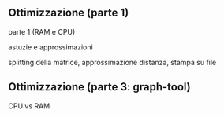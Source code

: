 


## Ottimizzazione (parte 1)

parte 1 (RAM e CPU)

astuzie e approssimazioni

splitting della matrice, approssimazione distanza, stampa su file




## Ottimizzazione (parte 3: graph-tool)




CPU vs RAM



